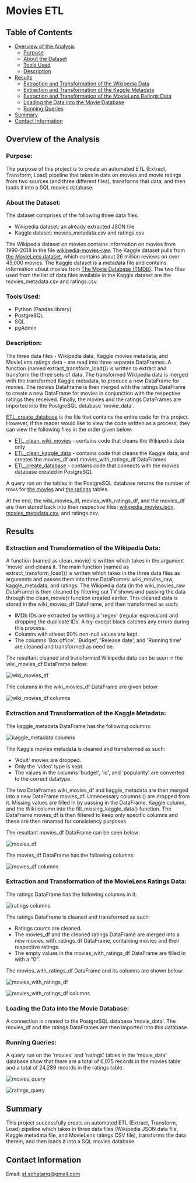 # Movies ETL
## Table of Contents
- [Overview of the Analysis](#overview-of-the-analysis)
    - [Purpose](#purpose)
    - [About the Dataset](#about-the-dataset)
    - [Tools Used](#tools-used)
    - [Description](#description)
- [Results](#results)
    - [Extraction and Transformation of the Wikipedia Data](#Extraction-and-Transformation-of-the-Wikipedia-Data)
    - [Extraction and Transformation of the Kaggle Metadata](#Extraction-and-Transformation-of-the-Kaggle-Metadata)
    - [Extraction and Transformation of the MovieLens Ratings Data](#Extraction-and-Transformation-of-the-MovieLens-Ratings-Data)
    - [Loading the Data into the Movie Database](#Loading-the-Data-into-the-Movie-Database)
    - [Running Queries](#Running-Queries)
- [Summary](#summary)
- [Contact Information](#contact-information)

## Overview of the Analysis
### Purpose:
The purpose of this project is to create an automated ETL (Extract, Transform, Load) pipeline that takes in data on movies and movie ratings from two sources (and three different files), transforms that data, and then loads it into a SQL movies database. 

### About the Dataset:
The dataset comprises of the following three data files:
 - Wikipedia dataset: an already extracted JSON file
 - Kaggle dataset: movies_metadata.csv and ratings.csv

The Wikipedia dataset on movies contains information on movies from 1990-2018 in the file [wikipedia-movies-raw](https://github.com/SohaT7/Movies-ETL/blob/main/Resources/wikipedia-movies-raw.json). The Kaggle dataset pulls from [the MovieLens dataset](https://www.kaggle.com/datasets/rounakbanik/the-movies-dataset?resource=download), which contains about 26 million reviews on over 45,000 movies. The Kaggle dataset is a metadata file and contains information about movies from [The Movie Database (TMDb)](https://www.themoviedb.org). The two files used from the list of data files available in the Kaggle dataset are the movies_metadata.csv and ratings.csv.

### Tools Used:
 - Python (Pandas library)
 - PostgreSQL
 - SQL
 - pgAdmin

### Description:
The three data files - Wikipedia data, Kaggle movies metadata, and MovieLens ratings data - are read into three separate DataFrames. A function (named extract_transform_load()) is written to extract and transform the three sets of data. The transformed Wikipedia data is merged with the transformed Kaggle metadata, to produce a new DataFrame for movies. The movies DataFrame is then merged with the ratings DataFrame to create a new DataFrame for movies in conjunction with the respective ratings they received. Finally, the movies and the ratings DataFrames are imported into the PostgreSQL database 'movie_data'.

[ETL_create_database](https://github.com/SohaT7/Movies-ETL/blob/main/ETL_create_database.ipynb) is the file that contains the entire code for this project. However, if the reader would like to view the code written as a process, they can view the following files in the order given below:
 - [ETL_clean_wiki_movies](https://github.com/SohaT7/Movies-ETL/blob/main/ETL_clean_wiki_movies.ipynb) - contains code that cleans the Wikipedia data only
 - [ETL_clean_kaggle_data](https://github.com/SohaT7/Movies-ETL/blob/main/ETL_clean_kaggle_data.ipynb) - contains code that cleans the Kaggle data, and creates the movies_df and movies_with_ratings_df DataFrames
 - [ETL_create_database](https://github.com/SohaT7/Movies-ETL/blob/main/ETL_create_database.ipynb) - contains code that connects with the movies database created in PostgreSQL

A query run on the tables in the PostgreSQL database returns the number of rows for [the movies](https://github.com/SohaT7/Movies-ETL/blob/main/Images/movies_query.png) and [the ratings](https://github.com/SohaT7/Movies-ETL/blob/main/Images/ratings_query.png) tables.

At the end, the wiki_movies_df, movies_with_ratings_df, and the movies_df are then stored back into their respective files: [wikipedia_movies.json](https://github.com/SohaT7/Movies-ETL/blob/main/Resources/wikipedia_movies.json), [movies_metadata.csv](https://github.com/SohaT7/Movies-ETL/blob/main/Resources/movies_metadata.csv), and ratings.csv.

## Results
### Extraction and Transformation of the Wikipedia Data:
A function (named as clean_movie) is written which takes in the argument 'movie' and cleans it. The main function (named as extract_transform_load()) is written which takes in the three data files as arguments and passes them into three DataFrames: wiki_movies_raw, kaggle_metadata, and ratings. The Wikipedia data (in the wiki_movies_raw DataFrame) is then cleaned by filtering out TV shows and passing the data through the clean_movie() function created earlier. This cleaned data is stored in the wiki_movies_df DataFrame, and then transformed as such:
 -  IMDb IDs are extracted by writing a 'regex' (regular expression) and dropping the duplicate IDs. A try-except block catches any errors during this process.
 - Columns with atleast 90% non-null values are kept.
 - The columns 'Box office', 'Budget', 'Release date', and 'Running time' are cleaned and transformed as need be.

 The resultant cleaned and transformed Wikipedia data can be seen in the wiki_movies_df DataFrame below:

![wiki_movies_df](https://github.com/SohaT7/Movies-ETL/blob/main/Images/wiki_movies_df.png)

The columns in the wiki_movies_df DataFrame are given below:

![wiki_movies_df columns](https://github.com/SohaT7/Movies-ETL/blob/main/Images/c_wiki_movies_df.png)

### Extraction and Transformation of the Kaggle Metadata:
The kaggle_metadata DataFrame has the following columns:

![kaggle_metadata columns](https://github.com/SohaT7/Movies-ETL/blob/main/Images/c_kaggle_metadata.png)

The Kaggle movies metadata is cleaned and transformed as such:
 - 'Adult' movies are dropped.
 - Only the 'video' type is kept.
 - The values in the columns 'budget', 'id', and 'popularity' are converted to the correct datatype.
 
 The two DataFrames wiki_movies_df and kaggle_metadata are then merged into a new DataFrame movies_df. Unnecessary columns () are dropped from it. Missing values are filled in by passing in the DataFrame, Kaggle column, and the Wiki column into the fill_missing_kaggle_data() function. The DataFrame movies_df is then filtered to keep only specific columns and these are then renamed for consistency purposes. 

The resultant movies_df DataFrame can be seen below:

![movies_df](https://github.com/SohaT7/Movies-ETL/blob/main/Images/movies_df.png)

The movies_df DataFrame has the following columns:

![movies_df columns](https://github.com/SohaT7/Movies-ETL/blob/main/Images/c_movies_df.png)

### Extraction and Transformation of the MovieLens Ratings Data:
The ratings DataFrame has the following columns in it:

![ratings columns](https://github.com/SohaT7/Movies-ETL/blob/main/Images/c_ratings.png)

The ratings DataFrame is cleaned and transformed as such:
 - Ratings counts are cleaned.
 - The movies_df and the cleaned ratings DataFrame are merged into a new movies_with_ratings_df DataFrame, containing movies and their respective ratings.
 - The empty values in the movies_with_ratings_df DataFrame are filled in with a "0".

 The movies_with_ratings_df DataFrame and its columns are shown below:

 ![movies_with_ratings_df](https://github.com/SohaT7/Movies-ETL/blob/main/Images/movies_with_ratings_df.png)

![movies_with_ratings_df columns](https://github.com/SohaT7/Movies-ETL/blob/main/Images/c_movies_with_ratings_df.png)

### Loading the Data into the Movie Database:
A connection is created to the PostgreSQL database 'movie_data'. The movies_df and the ratings DataFrames are then imported into this database.

### Running Queries:
A query run on the 'movies' and 'ratings' tables in the 'movie_data' database show that there are a total of 6,075 records in the movies table and a total of 24,289 records in the ratings table.

![movies_query](https://github.com/SohaT7/Movies-ETL/blob/main/Images/movies_query.png)

![ratings_query](https://github.com/SohaT7/Movies-ETL/blob/main/Images/ratings_query.png)

## Summary
This project successfully creats an automated ETL (Extract, Transform, Load) pipeline which takes in three data files (Wikipedia JSON data file, Kaggle metadata file, and MovieLens ratings CSV file), transforms the data therein, and then loads it into a SQL movies database.

## Contact Information
Email: st.sohatariq@gmail.com
